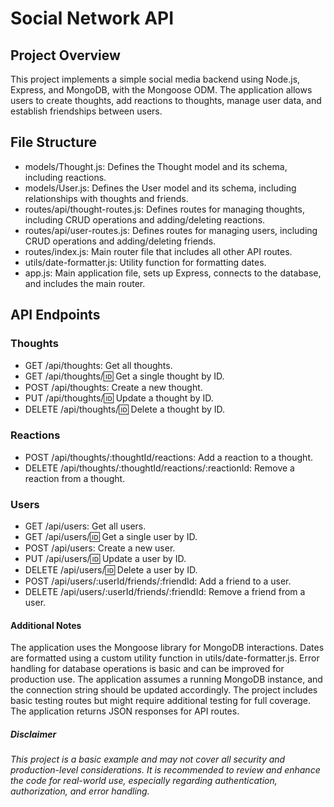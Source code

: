 # Social Network API

## Project Overview
This project implements a simple social media backend using Node.js, Express, and MongoDB, with the Mongoose ODM. The application allows users to create thoughts, add reactions to thoughts, manage user data, and establish friendships between users.

## File Structure
- models/Thought.js: Defines the Thought model and its schema, including reactions.
- models/User.js: Defines the User model and its schema, including relationships with thoughts and friends.
- routes/api/thought-routes.js: Defines routes for managing thoughts, including CRUD operations and adding/deleting reactions.
- routes/api/user-routes.js: Defines routes for managing users, including CRUD operations and adding/deleting friends.
- routes/index.js: Main router file that includes all other API routes.
- utils/date-formatter.js: Utility function for formatting dates.
- app.js: Main application file, sets up Express, connects to the database, and includes the main router.

## API Endpoints
### Thoughts
- GET /api/thoughts: Get all thoughts.
- GET /api/thoughts/:id: Get a single thought by ID.
- POST /api/thoughts: Create a new thought.
- PUT /api/thoughts/:id: Update a thought by ID.
- DELETE /api/thoughts/:id: Delete a thought by ID.
### Reactions
- POST /api/thoughts/:thoughtId/reactions: Add a reaction to a thought.
- DELETE /api/thoughts/:thoughtId/reactions/:reactionId: Remove a reaction from a thought.
### Users
- GET /api/users: Get all users.
- GET /api/users/:id: Get a single user by ID.
- POST /api/users: Create a new user.
- PUT /api/users/:id: Update a user by ID.
- DELETE /api/users/:id: Delete a user by ID.
- POST /api/users/:userId/friends/:friendId: Add a friend to a user.
- DELETE /api/users/:userId/friends/:friendId: Remove a friend from a user.
#### Additional Notes
The application uses the Mongoose library for MongoDB interactions.
Dates are formatted using a custom utility function in utils/date-formatter.js.
Error handling for database operations is basic and can be improved for production use.
The application assumes a running MongoDB instance, and the connection string should be updated accordingly.
The project includes basic testing routes but might require additional testing for full coverage.
The application returns JSON responses for API routes.
##### Disclaimer
###### This project is a basic example and may not cover all security and production-level considerations. It is recommended to review and enhance the code for real-world use, especially regarding authentication, authorization, and error handling.